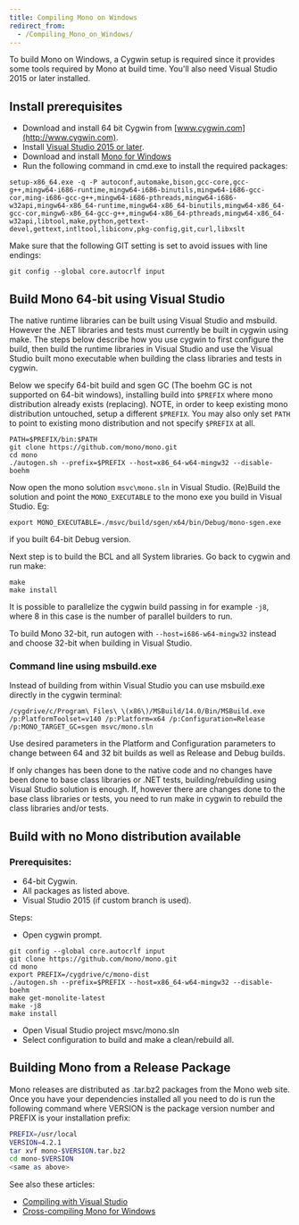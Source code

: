 ```yaml
---
title: Compiling Mono on Windows
redirect_from:
  - /Compiling_Mono_on_Windows/
---
```


To build Mono on Windows, a Cygwin setup is required since it provides some tools required by Mono at build time. You'll also need Visual Studio 2015 or later installed.

## Install prerequisites

* Download and install 64 bit Cygwin from [www.cygwin.com](http://www.cygwin.com).
* Install [Visual Studio 2015 or later](https://www.visualstudio.com).
* Download and install [Mono for Windows](http://www.mono-project.com/docs/getting-started/install/windows/)
* Run the following command in cmd.exe to install the required packages: 
```
setup-x86_64.exe -q -P autoconf,automake,bison,gcc-core,gcc-g++,mingw64-i686-runtime,mingw64-i686-binutils,mingw64-i686-gcc-cor,ming-i686-gcc-g++,mingw64-i686-pthreads,mingw64-i686-w32api,mingw64-x86_64-runtime,mingw64-x86_64-binutils,mingw64-x86_64-gcc-cor,mingw6-x86_64-gcc-g++,mingw64-x86_64-pthreads,mingw64-x86_64-w32api,libtool,make,python,gettext-devel,gettext,intltool,libiconv,pkg-config,git,curl,libxslt
```

Make sure that the following GIT setting is set to avoid issues with line endings:

`git config --global core.autocrlf input`

## Build Mono 64-bit using Visual Studio

The native runtime libraries can be built using Visual Studio and msbuild. However the .NET libraries and tests must currently be built in cygwin using make. The steps below describe how you use cygwin to first configure the build, then build the runtime libraries in Visual Studio and use the Visual Studio built mono executable when building the class libraries and tests in cygwin.

Below we specify 64-bit build and sgen GC (The boehm GC is not supported on 64-bit windows), installing build into `$PREFIX` where mono distribution already exists (replacing). NOTE, in order to keep existing mono distribution untouched, setup a different 
`$PREFIX`. You may also only set `PATH` to point to existing mono distribution and not specify `$PREFIX` at all.

```
PATH=$PREFIX/bin:$PATH
git clone https://github.com/mono/mono.git
cd mono
./autogen.sh --prefix=$PREFIX --host=x86_64-w64-mingw32 --disable-boehm
```

Now open the mono solution `msvc\mono.sln` in Visual Studio. (Re)Build the solution and point the `MONO_EXECUTABLE` to the mono exe you build in Visual Studio. Eg:
```
export MONO_EXECUTABLE=./msvc/build/sgen/x64/bin/Debug/mono-sgen.exe 
```
if you built 64-bit Debug version.

Next step is to build the BCL and all System libraries. Go back to cygwin and run make:
```
make
make install
```

It is possible to parallelize the cygwin build passing in for example `-j8`,  where 8 in this case is the number of parallel builders to run.

To build Mono 32-bit, run autogen with `--host=i686-w64-mingw32` instead and choose 32-bit when building in Visual Studio.

### Command line using msbuild.exe
Instead of building from within Visual Studio you can use msbuild.exe directly in the cygwin terminal:
```
/cygdrive/c/Program\ Files\ \(x86\)/MSBuild/14.0/Bin/MSBuild.exe /p:PlatformToolset=v140 /p:Platform=x64 /p:Configuration=Release /p:MONO_TARGET_GC=sgen msvc/mono.sln
```
Use desired parameters in the Platform and Configuration parameters to change between 64 and 32 bit builds as well as Release and Debug builds.

If only changes has been done to the native code and no changes have been 
done to base class libraries or .NET tests, building/rebuilding using Visual Studio solution 
is enough. If, however there are changes done to the base class libraries or tests, you need to run make in cygwin to rebuild the class libraries and/or tests.

## Build with no Mono distribution available

### Prerequisites:
* 64-bit Cygwin.
* All packages as listed above.
* Visual Studio 2015 (if custom branch is used).

Steps:

* Open cygwin prompt.
```
git config --global core.autocrlf input
git clone https://github.com/mono/mono.git
cd mono
export PREFIX=/cygdrive/c/mono-dist
./autogen.sh --prefix=$PREFIX --host=x86_64-w64-mingw32 --disable-boehm
make get-monolite-latest
make -j8
make install
``` 
* Open Visual Studio project msvc/mono.sln
* Select configuration to build and make a clean/rebuild all.

## Building Mono from a Release Package

Mono releases are distributed as .tar.bz2 packages from the Mono web site. Once you have your dependencies installed all you need to do is run the following command where VERSION is the package version number and PREFIX is your installation prefix:

``` bash
PREFIX=/usr/local
VERSION=4.2.1
tar xvf mono-$VERSION.tar.bz2
cd mono-$VERSION
<same as above>
```

See also these articles:

 - [Compiling with Visual Studio](/docs/compiling-mono/windows/compiling-with-visualstudio/)
 - [Cross-compiling Mono for Windows](/docs/compiling-mono/windows/cross-compiling-mono-for-windows/)
